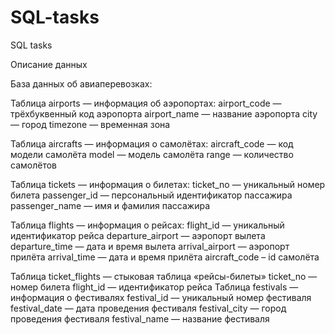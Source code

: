 # SQL-tasks
SQL tasks

Описание данных

База данных об авиаперевозках:

Таблица airports — информация об аэропортах:
airport_code — трёхбуквенный код аэропорта
airport_name — название аэропорта
city — город
timezone — временная зона

Таблица aircrafts — информация о самолётах:
aircraft_code — код модели самолёта
model — модель самолёта
range — количество самолётов

Таблица tickets — информация о билетах:
ticket_no — уникальный номер билета
passenger_id — персональный идентификатор пассажира
passenger_name — имя и фамилия пассажира

Таблица flights — информация о рейсах:
flight_id — уникальный идентификатор рейса
departure_airport — аэропорт вылета
departure_time — дата и время вылета
arrival_airport — аэропорт прилёта
arrival_time — дата и время прилёта
aircraft_code – id самолёта

Таблица ticket_flights — стыковая таблица «рейсы-билеты»
ticket_no — номер билета
flight_id — идентификатор рейса
Таблица festivals — информация о фестивалях
festival_id — уникальный номер фестиваля
festival_date — дата проведения фестиваля
festival_city — город проведения фестиваля
festival_name — название фестиваля
